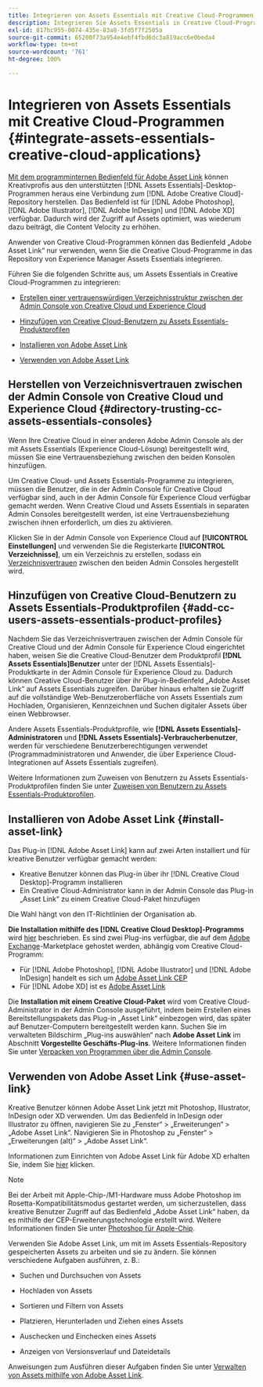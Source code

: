 ```yaml
---
title: Integrieren von Assets Essentials mit Creative Cloud-Programmen
description: Integrieren Sie Assets Essentials in Creative Cloud-Programmen, damit Sie innerhalb der unterstützten Desktop-Programme von  [!DNL Adobe Creative Cloud]  über das Bedienfeld „Adobe Asset Link“ direkt im Programm eine Verbindung zum  [!DNL Assets Essentials] -Repository herstellen können.
exl-id: 817bc955-0074-435e-83a8-3fd5f7f2505a
source-git-commit: 65200f73a954e4ebf4fbd6dc3a819acc6e0beda4
workflow-type: tm+mt
source-wordcount: '761'
ht-degree: 100%

---
```


# Integrieren von Assets Essentials mit Creative Cloud-Programmen {#integrate-assets-essentials-creative-cloud-applications}

[Mit dem programminternen Bedienfeld für Adobe Asset Link](https://www.adobe.com/de/creativecloud/business/enterprise/adobe-asset-link.html) können Kreativprofis aus den unterstützten [!DNL Assets Essentials]-Desktop-Programmen heraus eine Verbindung zum [!DNL Adobe Creative Cloud]-Repository herstellen. Das Bedienfeld ist für [!DNL Adobe Photoshop], [!DNL Adobe Illustrator], [!DNL Adobe InDesign] und [!DNL Adobe XD] verfügbar. Dadurch wird der Zugriff auf Assets optimiert, was wiederum dazu beiträgt, die Content Velocity zu erhöhen.

Anwender von Creative Cloud-Programmen können das Bedienfeld „Adobe Asset Link“ nur verwenden, wenn Sie die Creative Cloud-Programme in das Repository von Experience Manager Assets Essentials integrieren.

Führen Sie die folgenden Schritte aus, um Assets Essentials in Creative Cloud-Programmen zu integrieren:

* [Erstellen einer vertrauenswürdigen Verzeichnisstruktur zwischen der Admin Console von Creative Cloud und Experience Cloud](#directory-trusting-cc-assets-essentials-consoles)

* [Hinzufügen von Creative Cloud-Benutzern zu Assets Essentials-Produktprofilen](#add-cc-users-assets-essentials-product-profiles)

* [Installieren von Adobe Asset Link](#install-asset-link)

* [Verwenden von Adobe Asset Link](#use-asset-link)

## Herstellen von Verzeichnisvertrauen zwischen der Admin Console von Creative Cloud und Experience Cloud {#directory-trusting-cc-assets-essentials-consoles}

Wenn Ihre Creative Cloud in einer anderen Adobe Admin Console als der mit Assets Essentials (Experience Cloud-Lösung) bereitgestellt wird, müssen Sie eine Vertrauensbeziehung zwischen den beiden Konsolen hinzufügen.

Um Creative Cloud- und Assets Essentials-Programme zu integrieren, müssen die Benutzer, die in der Admin Console für Creative Cloud verfügbar sind, auch in der Admin Console für Experience Cloud verfügbar gemacht werden. Wenn Creative Cloud und Assets Essentials in separaten Admin Consoles bereitgestellt werden, ist eine Vertrauensbeziehung zwischen ihnen erforderlich, um dies zu aktivieren.

Klicken Sie in der Admin Console von Experience Cloud auf **[!UICONTROL Einstellungen]** und verwenden Sie die Registerkarte **[!UICONTROL Verzeichnisse]**, um ein Verzeichnis zu erstellen, sodass ein [Verzeichnisvertrauen](https://helpx.adobe.com/de/enterprise/using/set-up-identity.html#directory-trusting) zwischen den beiden Admin Consoles hergestellt wird.

## Hinzufügen von Creative Cloud-Benutzern zu Assets Essentials-Produktprofilen {#add-cc-users-assets-essentials-product-profiles}

Nachdem Sie das Verzeichnisvertrauen zwischen der Admin Console für Creative Cloud und der Admin Console für Experience Cloud eingerichtet haben, weisen Sie die Creative Cloud-Benutzer dem Produktprofil **[!DNL Assets Essentials]Benutzer** unter der [!DNL Assets Essentials]-Produktkarte in der Admin Console für Experience Cloud zu. Dadurch können Creative Cloud-Benutzer über ihr Plug-in-Bedienfeld „Adobe Asset Link“ auf Assets Essentials zugreifen. Darüber hinaus erhalten sie Zugriff auf die vollständige Web-Benutzeroberfläche von Assets Essentials zum Hochladen, Organisieren, Kennzeichnen und Suchen digitaler Assets über einen Webbrowser.

Andere Assets Essentials-Produktprofile, wie **[!DNL Assets Essentials]-Administratoren** und **[!DNL Assets Essentials]-Verbraucherbenutzer**, werden für verschiedene Benutzerberechtigungen verwendet (Programmadministratoren und Anwender, die über Experience Cloud-Integrationen auf Assets Essentials zugreifen).

Weitere Informationen zum Zuweisen von Benutzern zu Assets Essentials-Produktprofilen finden Sie unter [Zuweisen von Benutzern zu Assets Essentials-Produktprofilen](deploy-administer.md#add-users-to-product-profiles).

## Installieren von Adobe Asset Link {#install-asset-link}

Das Plug-in [!DNL Adobe Asset Link] kann auf zwei Arten installiert und für kreative Benutzer verfügbar gemacht werden:

* Kreative Benutzer können das Plug-in über ihr [!DNL Creative Cloud Desktop]-Programm installieren
* Ein Creative Cloud-Administrator kann in der Admin Console das Plug-in „Asset Link“ zu einem Creative Cloud-Paket hinzufügen

Die Wahl hängt von den IT-Richtlinien der Organisation ab.

**Die Installation mithilfe des [!DNL Creative Cloud Desktop]-Programms** wird [hier](https://helpx.adobe.com/de/creative-cloud/kb/installingextensionsandaddons.html) beschrieben. Es sind zwei Plug-ins verfügbar, die auf dem [Adobe Exchange](https://exchange.adobe.com/)-Marketplace gehostet werden, abhängig vom Creative Cloud-Programm:

* Für [!DNL Adobe Photoshop], [!DNL Adobe Illustrator] und [!DNL Adobe InDesign] handelt es sich um [Adobe Asset Link CEP](https://exchange.adobe.com/creativecloud.details.106875.adobe-asset-link-cep.html)
* Für [!DNL Adobe XD] ist es [Adobe Asset Link](https://exchange.adobe.com/creativecloud/plugindetails.html/app/cc/61d229b9)

Die **Installation mit einem Creative Cloud-Paket** wird vom Creative Cloud-Administrator in der Admin Console ausgeführt, indem beim Erstellen eines Bereitstellungspakets das Plug-in „Asset Link“ einbezogen wird, das später auf Benutzer-Computern bereitgestellt werden kann. Suchen Sie im verwalteten Bildschirm „Plug-ins auswählen“ nach **Adobe Asset Link** im Abschnitt **Vorgestellte Geschäfts-Plug-ins**. Weitere Informationen finden Sie unter [Verpacken von Programmen über die Admin Console](https://helpx.adobe.com/de/enterprise/using/package-apps-admin-console.html).

## Verwenden von Adobe Asset Link {#use-asset-link}

Kreative Benutzer können Adobe Asset Link jetzt mit Photoshop, Illustrator, InDesign oder XD verwenden. Um das Bedienfeld in InDesign oder Illustrator zu öffnen, navigieren Sie zu „Fenster“ > „Erweiterungen“ > „Adobe Asset Link“. Navigieren Sie in Photoshop zu „Fenster“ > „Erweiterungen (alt)“ > „Adobe Asset Link“.

Informationen zum Einrichten von Adobe Asset Link für Adobe XD erhalten Sie, indem Sie [hier](https://helpx.adobe.com/de/enterprise/using/adobe-asset-link-for-xd.html) klicken.

>[!NOTE]
>
>Bei der Arbeit mit Apple-Chip-/M1-Hardware muss Adobe Photoshop im Rosetta-Kompatibilitätsmodus gestartet werden, um sicherzustellen, dass kreative Benutzer Zugriff auf das Bedienfeld „Adobe Asset Link“ haben, da es mithilfe der CEP-Erweiterungstechnologie erstellt wird. Weitere Informationen finden Sie unter [Photoshop für Apple-Chip](https://helpx.adobe.com/de/photoshop/kb/photoshop-for-apple-silicon.html).


Verwenden Sie Adobe Asset Link, um mit im Assets Essentials-Repository gespeicherten Assets zu arbeiten und sie zu ändern. Sie können verschiedene Aufgaben ausführen, z. B.:

* Suchen und Durchsuchen von Assets

* Hochladen von Assets

* Sortieren und Filtern von Assets

* Platzieren, Herunterladen und Ziehen eines Assets

* Auschecken und Einchecken eines Assets

* Anzeigen von Versionsverlauf und Dateidetails

Anweisungen zum Ausführen dieser Aufgaben finden Sie unter [Verwalten von Assets mithilfe von Adobe Asset Link](https://helpx.adobe.com/de/enterprise/using/manage-assets-using-adobe-asset-link.html).
